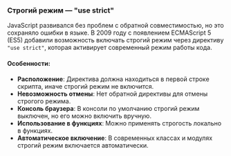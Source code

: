 ### Строгий режим — "use strict"

JavaScript развивался без проблем с обратной совместимостью, но это сохраняло ошибки в языке. В 2009 году с появлением ECMAScript 5 (ES5) добавили возможность включать строгий режим через директиву `"use strict"`, которая активирует современный режим работы кода.

#### Особенности:
- **Расположение**: Директива должна находиться в первой строке скрипта, иначе строгий режим не включится.
- **Невозможность отмены**: Нет обратной директивы для отмены строгого режима.
- **Консоль браузера**: В консоли по умолчанию строгий режим выключен, но его можно включить вручную.
- **Использование в функциях**: Можно применять строгость локально в функциях.
- **Автоматическое включение**: В современных классах и модулях строгий режим включается автоматически.
